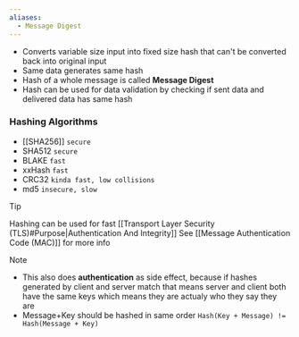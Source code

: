 ```yaml
---
aliases:
  - Message Digest
---
```

- Converts variable size input into fixed size hash 
  that can't be converted back into original input
- Same data generates same hash
- Hash of a whole message is called **Message Digest**
- Hash can be used for data validation
  by checking if sent data and delivered data has same hash
### Hashing Algorithms
- [[SHA256]] `secure`
- SHA512 `secure`
- BLAKE `fast`
- xxHash `fast`
- CRC32 `kinda fast, low collisions`
- md5 `insecure, slow`
> [!tip] 
> Hashing can be used for fast [[Transport Layer Security (TLS)#Purpose|Authentication And Integrity]]
> See [[Message Authentication Code (MAC)]] for more info

> [!note] 
> - This also does **authentication** as side effect,
> because if hashes generated by client and server match
> that means server and client both have the same keys
> which means they are actualy who they say they are
> - Message+Key should be hashed in same order 
>   `Hash(Key + Message) != Hash(Message + Key)`
